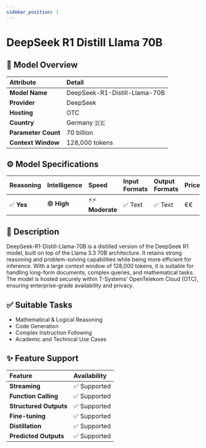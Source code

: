 ```yaml
---
sidebar_position: 1
---
```


# DeepSeek R1 Distill Llama 70B

## 🚀 Model Overview

| Attribute           | Detail                          |
| :------------------ | :------------------------------ |
| **Model Name**      | DeepSeek-R1-Distill-Llama-70B   |
| **Provider**        | DeepSeek                        |
| **Hosting**         | OTC                             |
| **Country**         | Germany 🇩🇪                     |
| **Parameter Count** | 70 billion                      |
| **Context Window**  | 128,000 tokens                  |

## ⚙️ Model Specifications

| Reasoning | Intelligence | Speed          | Input Formats | Output Formats | Price        |
| :-------- | :----------- | :------------- | :------------ | :------------- | :----------- |
| ✅ **Yes**| 🟢 **High**  | ⚡⚡ **Moderate**| ✅ Text       | ✅ Text        | €€    |

## 📝 Description

DeepSeek-R1-Distill-Llama-70B is a distilled version of the DeepSeek R1 model, built on top of the Llama 3.3 70B architecture. It retains strong reasoning and problem-solving capabilities while being more efficient for inference. With a large context window of 128,000 tokens, it is suitable for handling long-form documents, complex queries, and mathematical tasks. The model is hosted securely within T-Systems’ OpenTelekom Cloud (OTC), ensuring enterprise-grade availability and privacy.

## ✅ Suitable Tasks

- Mathematical & Logical Reasoning  
- Code Generation  
- Complex Instruction Following  
- Academic and Technical Use Cases

## ✨ Feature Support

| Feature                | Availability     |
| :--------------------- | :--------------- |
| **Streaming**          | ✅ Supported     |
| **Function Calling**   | ✅ Supported     |
| **Structured Outputs** | ✅ Supported     |
| **Fine-tuning**        | ✅ Supported     |
| **Distillation**       | ✅ Supported     |
| **Predicted Outputs**  | ✅ Supported     |
